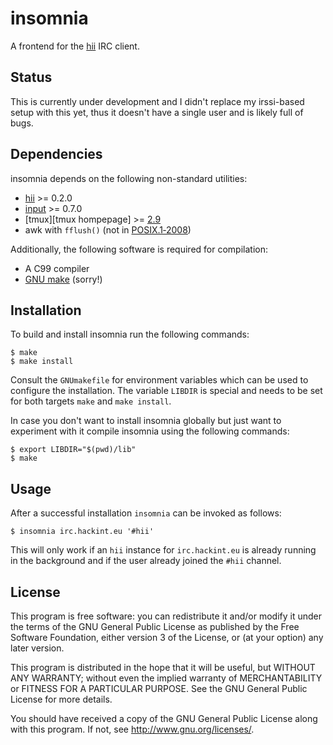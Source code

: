 # insomnia

A frontend for the [hii][hii github] IRC client.

## Status

This is currently under development and I didn't replace my irssi-based
setup with this yet, thus it doesn't have a single user and is likely
full of bugs.

## Dependencies

insomnia depends on the following non-standard utilities:

* [hii][hii github] >= 0.2.0
* [input][input github] >= 0.7.0
* [tmux][tmux hompepage] >= [2.9][tmux pr 1487]
* awk with `fflush()` (not in [POSIX.1‐2008][posix issue 634])

Additionally, the following software is required for compilation:

* A C99 compiler
* [GNU make][GNU make] (sorry!)

## Installation

To build and install insomnia run the following commands:

	$ make
	$ make install

Consult the `GNUmakefile` for environment variables which can be used to
configure the installation. The variable `LIBDIR` is special and needs
to be set for both targets `make` and `make install`.

In case you don't want to install insomnia globally but just want to
experiment with it compile insomnia using the following commands:

	$ export LIBDIR="$(pwd)/lib"
	$ make

## Usage

After a successful installation `insomnia` can be invoked as follows:

	$ insomnia irc.hackint.eu '#hii'

This will only work if an `hii` instance for `irc.hackint.eu` is already
running in the background and if the user already joined the `#hii`
channel.

## License

This program is free software: you can redistribute it and/or modify it
under the terms of the GNU General Public License as published by the
Free Software Foundation, either version 3 of the License, or (at your
option) any later version.

This program is distributed in the hope that it will be useful, but
WITHOUT ANY WARRANTY; without even the implied warranty of
MERCHANTABILITY or FITNESS FOR A PARTICULAR PURPOSE. See the GNU General
Public License for more details.

You should have received a copy of the GNU General Public License along
with this program. If not, see <http://www.gnu.org/licenses/>.

[hii github]: https://github.com/nmeum/hii
[input github]: https://github.com/nmeum/input
[tmux homepage]: https://tmux.github.io
[tmux pr 1487]: https://github.com/tmux/tmux/pull/1487
[posix issue 634]: http://austingroupbugs.net/view.php?id=634
[GNU make]: https://www.gnu.org/software/make/
